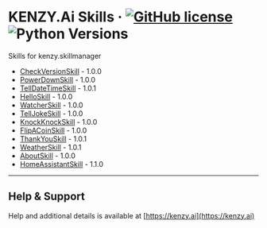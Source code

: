 # KENZY.Ai Skills &middot; [![GitHub license](https://img.shields.io/github/license/lnxusr1/kenzy-skills)](https://github.com/lnxusr1/kenzy-skills/blob/master/LICENSE) ![Python Versions](https://img.shields.io/pypi/pyversions/yt2mp3.svg)

Skills for kenzy.skillmanager

* [CheckVersionSkill](https://docs.kenzy.ai/en/latest/kenzy.skills.CheckVersionSkill.md) - 1.0.0
* [PowerDownSkill](https://docs.kenzy.ai/en/latest/kenzy.skills.PowerDownSkill.md) - 1.0.0
* [TellDateTimeSkill](https://docs.kenzy.ai/en/latest/kenzy.skills.TellDateTimeSkill.md) - 1.0.1
* [HelloSkill](https://docs.kenzy.ai/en/latest/kenzy.skills.HelloSkill.md) - 1.0.0
* [WatcherSkill](https://docs.kenzy.ai/en/latest/kenzy.skills.WatcherSkill.md) - 1.0.0
* [TellJokeSkill](https://docs.kenzy.ai/en/latest/kenzy.skills.TellJokeSkill.md) - 1.0.0
* [KnockKnockSkill](https://docs.kenzy.ai/en/latest/kenzy.skills.KnockKnockSkill.md) - 1.0.0
* [FlipACoinSkill](https://docs.kenzy.ai/en/latest/kenzy.skills.FlipACoinSkill.md) - 1.0.0
* [ThankYouSkill](https://docs.kenzy.ai/en/latest/kenzy.skills.ThankYouSkill.md) - 1.0.1
* [WeatherSkill](https://docs.kenzy.ai/en/latest/kenzy.skills.WeatherSkill.md) - 1.0.1
* [AboutSkill](https://docs.kenzy.ai/en/latest/kenzy.skills.AboutSkill.md) - 1.0.0
* [HomeAssistantSkill](https://docs.kenzy.ai/en/latest/kenzy.skills.HomeAssistantSkill.md) - 1.1.0

-----

## Help & Support

Help and additional details is available at [https://kenzy.ai](https://kenzy.ai)
